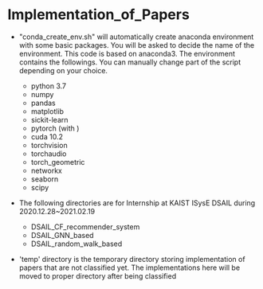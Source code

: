 # Implementation_of_Papers

- "conda_create_env.sh" will automatically create anaconda environment with some basic packages. You will be asked to decide the name of the environment. This code is based on anaconda3. The environment contains the followings. You can manually change part of the script depending on your choice.
	- python 3.7
	- numpy
	- pandas
	- matplotlib
	- sickit-learn
	- pytorch (with )
	- cuda 10.2
	- torchvision 
	- torchaudio
	- torch_geometric
	- networkx
	- seaborn
	- scipy

- The following directories are for Internship at KAIST ISysE DSAIL during 2020.12.28~2021.02.19
	- DSAIL_CF_recommender_system
	- DSAIL_GNN_based
	- DSAIL_random_walk_based
- 'temp' directory is the temporary directory storing implementation of papers that are not classified yet. The implementations here will be moved to proper directory after being classified

